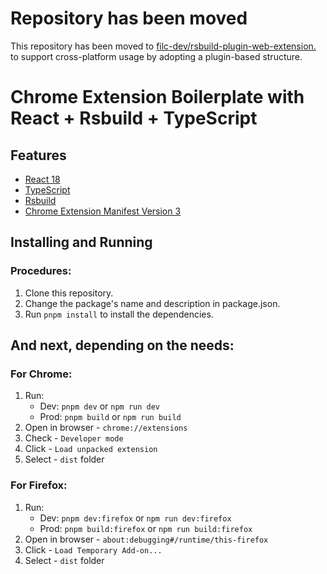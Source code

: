 # Repository has been moved
This repository has been moved to [filc-dev/rsbuild-plugin-web-extension.](https://github.com/filc-dev/rsbuild-plugin-web-extension/tree/main/examples/with-react)
<br/>
to support cross-platform usage by adopting a plugin-based structure.

# Chrome Extension Boilerplate with React + Rsbuild + TypeScript

## Features

- [React 18](https://reactjs.org/)
- [TypeScript](https://www.typescriptlang.org/)
- [Rsbuild](https://rsbuild.dev/)
- [Chrome Extension Manifest Version 3](https://developer.chrome.com/docs/extensions/mv3/intro/)

## Installing and Running

### Procedures:

1. Clone this repository.
2. Change the package's name and description in package.json.
3. Run `pnpm install` to install the dependencies.

## And next, depending on the needs:

### For Chrome:

1. Run:
   - Dev: `pnpm dev` or `npm run dev`
   - Prod: `pnpm build` or `npm run build`
2. Open in browser - `chrome://extensions`
3. Check - `Developer mode`
4. Click - `Load unpacked extension`
5. Select - `dist` folder

### For Firefox:

1. Run:
   - Dev: `pnpm dev:firefox` or `npm run dev:firefox`
   - Prod: `pnpm build:firefox` or `npm run build:firefox`
2. Open in browser - `about:debugging#/runtime/this-firefox`
3. Click - `Load Temporary Add-on...`
4. Select - `dist` folder

